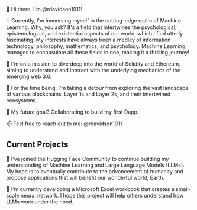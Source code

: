 👋 Hi there, I'm @rdavidson1911!

💡 Currently, I'm immersing myself in the cutting-edge realm of Machine Learning. Why, you ask? It's a field that intertwines the psychological, epistemological, and existential aspects of our world, which I find utterly fascinating. My interests have always been a medley of information technology, philosophy, mathematics, and psychology. Machine Learning manages to encapsulate all these fields in one, making it a thrilling journey!

👀 I'm on a mission to dive deep into the world of Solidity and Ethereum, aiming to understand and interact with the underlying mechanics of the emerging web 3.0.

🌱 For the time being, I'm taking a detour from exploring the vast landscape of various blockchains, Layer 1s and Layer 2s, and their intertwined ecosystems.

💞️ My future goal? Collaborating to build my first Dapp.

📫 Feel free to reach out to me: @rdavidson1911

## Current Projects 

🚀 I've joined the Hugging Face Community to continue building my understanding of Machine Learning and Large Language Models (LLMs). My hope is to eventually contribute to the advancement of humanity and propose applications that will benefit our wonderful world, Earth.

🔬 I'm currently developing a Microsoft Excel workbook that creates a small-scale neural network. I hope this project will help others understand how LLMs work under the hood.


<!---
rdavidson1911/rdavidson1911 is a ✨ special ✨ repository because its `README.md` (this file) appears on your GitHub profile.
You can click the Preview link to take a look at your changes.
--->
